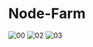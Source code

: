 # Node-Farm
![00](https://github.com/HidayahJadaan/Node-Farm/assets/121747756/cf222d8a-b3c4-4226-b5bc-50284becb5a7)
![02](https://github.com/HidayahJadaan/Node-Farm/assets/121747756/621f4846-b362-464d-8c5f-19896f24fd2a)
![03](https://github.com/HidayahJadaan/Node-Farm/assets/121747756/62efcbe4-5f26-40a5-ba2f-221abf57fb6b)
